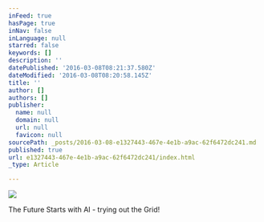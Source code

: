 ```yaml
---
inFeed: true
hasPage: true
inNav: false
inLanguage: null
starred: false
keywords: []
description: ''
datePublished: '2016-03-08T08:21:37.580Z'
dateModified: '2016-03-08T08:20:58.145Z'
title: ''
author: []
authors: []
publisher:
  name: null
  domain: null
  url: null
  favicon: null
sourcePath: _posts/2016-03-08-e1327443-467e-4e1b-a9ac-62f6472dc241.md
published: true
url: e1327443-467e-4e1b-a9ac-62f6472dc241/index.html
_type: Article

---
```

![](https://the-grid-user-content.s3-us-west-2.amazonaws.com/6361ef5b-619b-4ac4-b6cb-15cd919aea31.jpg)

The Future Starts with AI - trying out the Grid!